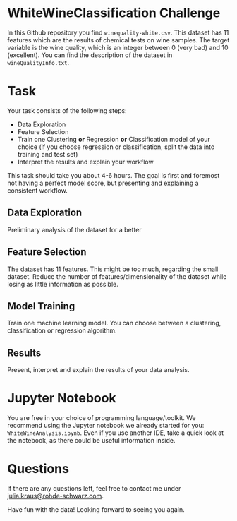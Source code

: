# WhiteWineClassification Challenge 
In this Github repository you find `winequality-white.csv`. This dataset has 11 features which are the results of chemical tests on  wine samples. The target variable is the wine quality, which is an integer between 0 (very bad) and 10 (excellent). You can find the description of the dataset in `wineQualityInfo.txt`.

# Task
Your task consists of the following steps:
* Data Exploration
* Feature Selection
* Train one Clustering __or__ Regression __or__ Classification model of your choice (if you choose regression or classification, split the data into training and test set)
* Interpret the results and explain your workflow

This task should take you about 4-6 hours. The goal is first and foremost not having a perfect model score, but presenting and explaining a consistent workflow. 

## Data Exploration
Preliminary analysis of the dataset for a better 

## Feature Selection
The dataset has 11 features. This might be too much, regarding the small dataset. Reduce the number of features/dimensionality of the dataset while losing as little information as possible.

## Model Training
Train one machine learning model. You can choose between a clustering, classification or regression algorithm. 

## Results
Present, interpret and explain the results of your data analysis.

# Jupyter Notebook
You are free in your choice of programming language/toolkit. We recommend using the Jupyter notebook we already started for you: `WhiteWineAnalysis.ipynb`. Even if you use another IDE, take a quick look at the notebook, as there could be useful information inside.

# Questions
If there are any questions left, feel free to contact me under julia.kraus@rohde-schwarz.com.

Have fun with the data! Looking forward to seeing you again.


